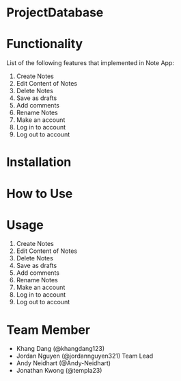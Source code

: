 # ProjectDatabase

# Functionality
List of the following features that implemented in Note App:
1) Create Notes
2) Edit Content of Notes
3) Delete Notes
4) Save as drafts
5) Add comments 
6) Rename Notes
7) Make an account 
8) Log in to account
9) Log out to account

# Installation

# How to Use

# Usage
1) Create Notes
2) Edit Content of Notes
3) Delete Notes
4) Save as drafts
5) Add comments 
6) Rename Notes
7) Make an account 
8) Log in to account
9) Log out to account

# Team Member
- Khang Dang (@khangdang123)
- Jordan Nguyen (@jordannguyen321) Team Lead
- Andy Neidhart (@Andy-Neidhart)
- Jonathan Kwong (@templa23)
